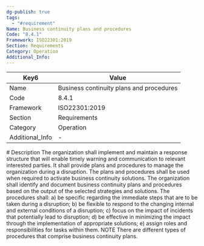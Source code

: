 ```yaml
---
dg-publish: true
tags:
  - "#requirement"
Name: Business continuity plans and procedures
Code: "8.4.1"
Framework: ISO22301:2019
Section: Requirements
Category: Operation
Additional_Info: 
---
```


<div><table class="dataview table-view-table"><thead class="table-view-thead"><tr class="table-view-tr-header"><th class="table-view-th"><span>Key</span><span class="dataview small-text">6</span></th><th class="table-view-th"><span>Value</span></th></tr></thead><tbody class="table-view-tbody"><tr><td><span>Name</span></td><td><span>Business continuity plans and procedures</span></td></tr><tr><td><span>Code</span></td><td><span>8.4.1</span></td></tr><tr><td><span>Framework</span></td><td><span>ISO22301:2019</span></td></tr><tr><td><span>Section</span></td><td><span>Requirements</span></td></tr><tr><td><span>Category</span></td><td><span>Operation</span></td></tr><tr><td><span>Additional_Info</span></td><td><span>-</span></td></tr></tbody></table></div>
# Description
The organization shall implement and maintain a response structure that will enable timely warning and communication to relevant interested parties. It shall provide plans and procedures to manage the organization during a disruption. The plans and procedures shall be used when required to activate business continuity solutions. The organization shall identify and document business continuity plans and procedures based on the output of the selected strategies and solutions. The procedures shall: a) be specific regarding the immediate steps that are to be taken during a disruption; b) be flexible to respond to the changing internal and external conditions of a disruption; c) focus on the impact of incidents that potentially lead to disruption; d) be effective in minimizing the impact through the implementation of appropriate solutions; e) assign roles and responsibilities for tasks within them. NOTE There are different types of procedures that comprise business continuity plans.
